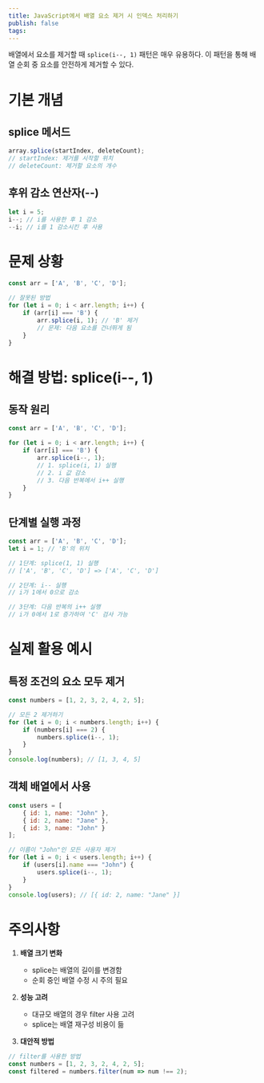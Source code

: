 ```yaml
---
title: JavaScript에서 배열 요소 제거 시 인덱스 처리하기
publish: false
tags:
---
```

배열에서 요소를 제거할 때 `splice(i--, 1)` 패턴은 매우 유용하다. 이 패턴을 통해 배열 순회 중 요소를 안전하게 제거할 수 있다.

# 기본 개념

## splice 메서드
```javascript
array.splice(startIndex, deleteCount);
// startIndex: 제거를 시작할 위치
// deleteCount: 제거할 요소의 개수
```

## 후위 감소 연산자(--)
```javascript
let i = 5;
i--; // i를 사용한 후 1 감소
--i; // i를 1 감소시킨 후 사용
```

# 문제 상황
```javascript
const arr = ['A', 'B', 'C', 'D'];

// 잘못된 방법
for (let i = 0; i < arr.length; i++) {
    if (arr[i] === 'B') {
        arr.splice(i, 1); // 'B' 제거
        // 문제: 다음 요소를 건너뛰게 됨
    }
}
```

# 해결 방법: splice(i--, 1)

## 동작 원리
```javascript
const arr = ['A', 'B', 'C', 'D'];

for (let i = 0; i < arr.length; i++) {
    if (arr[i] === 'B') {
        arr.splice(i--, 1);
        // 1. splice(i, 1) 실행
        // 2. i 값 감소
        // 3. 다음 반복에서 i++ 실행
    }
}
```

## 단계별 실행 과정
```javascript
const arr = ['A', 'B', 'C', 'D'];
let i = 1; // 'B'의 위치

// 1단계: splice(1, 1) 실행
// ['A', 'B', 'C', 'D'] => ['A', 'C', 'D']

// 2단계: i-- 실행
// i가 1에서 0으로 감소

// 3단계: 다음 반복의 i++ 실행
// i가 0에서 1로 증가하여 'C' 검사 가능
```

# 실제 활용 예시

## 특정 조건의 요소 모두 제거
```javascript
const numbers = [1, 2, 3, 2, 4, 2, 5];

// 모든 2 제거하기
for (let i = 0; i < numbers.length; i++) {
    if (numbers[i] === 2) {
        numbers.splice(i--, 1);
    }
}
console.log(numbers); // [1, 3, 4, 5]
```

## 객체 배열에서 사용
```javascript
const users = [
    { id: 1, name: "John" },
    { id: 2, name: "Jane" },
    { id: 3, name: "John" }
];

// 이름이 "John"인 모든 사용자 제거
for (let i = 0; i < users.length; i++) {
    if (users[i].name === "John") {
        users.splice(i--, 1);
    }
}
console.log(users); // [{ id: 2, name: "Jane" }]
```

# 주의사항

1. **배열 크기 변화**
   - splice는 배열의 길이를 변경함
   - 순회 중인 배열 수정 시 주의 필요

2. **성능 고려**
   - 대규모 배열의 경우 filter 사용 고려
   - splice는 배열 재구성 비용이 듦

3. **대안적 방법**
```javascript
// filter를 사용한 방법
const numbers = [1, 2, 3, 2, 4, 2, 5];
const filtered = numbers.filter(num => num !== 2);
```